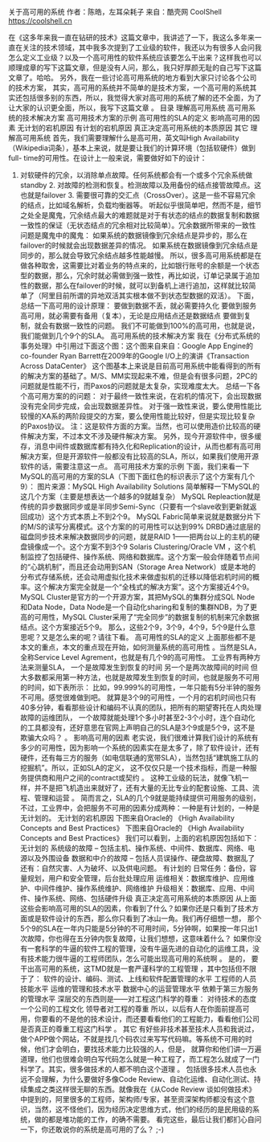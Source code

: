 关于高可用的系统
作者：陈皓，左耳朵耗子
来自：酷壳网 CoolShell https://coolshell.cn

在《这多年来我一直在钻研的技术》这篇文章中，我讲述了一下，我这么多年来一直在关注的技术领域，其中我多次提到了工业级的软件，我还以为有很多人会问我怎么定义工业级？以及一个高可用性的软件系统应该要怎么干出来？这样我也可以顺理成章的写下这篇文章，但是没有人问，那么，我只好厚颜无耻的自己写下这篇文章了。哈哈。
另外，我在一些讨论高可用系统的地方看到大家只讨论各个公司的技术方案， 其实，高可用的系统并不简单的是技术方案，一个高可用的系统其实还包括很多别的东西，所以，我觉得大家对高可用的系统了解的还不全面，为了让大家的认识更全面，所以，我写下这篇文章 。
目录
理解高可用系统 高可用系统的技术解决方案 高可用技术方案的示例 高可用性的SLA的定义 影响高可用的因素 无计划的宕机原因 有计划的宕机原因 真正决定高可用系统的本质原因 其它
理解高可用系统
首先，我们需要理解什么是高可用，英文叫High Availability（Wikipedia词条），基本上来说，就是要让我们的计算环境（包括软硬件）做到full- time的可用性。在设计上一般来说，需要做好如下的设计：
1. 对软硬件的冗余，以消除单点故障。任何系统都会有一个或多个冗余系统做standby 2. 对故障的检测和恢复。检测故障以及用备份的结点接管故障点。这也就是failover 3. 需要很可靠的交汇点（CrossOver）。这是一些不容易冗余的结点，比如域名解析，负载均衡器等。
听起似乎很简单吧，然而不是，细节之处全是魔鬼，冗余结点最大的难题就是对于有状态的结点的数据复制和数据一致性的保证（无状态结点的冗余相对比较简单）。冗余数据所带来的一致性问题是魔鬼中的魔鬼：
如果系统的数据镜像到冗余结点是异步的，那么在failover的时候就会出现数据差异的情况。
如果系统在数据镜像到冗余结点是同步的，那么就会导致冗余结点越多性能越慢。
所以，很多高可用系统都是在做各种取舍，这需要比对着业务的特点来的，比如银行账号的余额是一个状态型的数据，那么，冗余时就必需做到强一致性，再比如说，订单记录属于追加性的数据，那么在failover的时候，就可以到备机上进行追加，这样就比较简单了（阿里目前所谓的异地双活其实根本做不到状态型数据的双活）。
下面，总结一下高可用的设计原理：
要做到数据不丢，就必需要持久化 要做到服务高可用，就必需要有备用（复本），无论是应用结点还是数据结点 要做到复制，就会有数据一致性的问题。 我们不可能做到100%的高可用，也就是说，我们能做到几个9个的SLA。
高可用系统的技术解决方案
我在《分布式系统的事务处理》中引用过下面这个图：这个图来自来自：Google App Engine的 co-founder Ryan Barrett在2009年的Google I/O上的演讲《Transaction Across DataCenter》
这个图基本上来说是目前高可用系统中能看得到的所有的解决方案的基础了。M/S、MM实现起来不难，但是会有很多问题，2PC的问题就是性能不行，而Paxos的问题就是太复杂，实现难度太大。
总结一下各个高可用方案的的问题：
对于最终一致性来说，在宕机的情况下，会出现数据没有完全同步完成，会出现数据差异性。 对于强一致性来说，要么使用性能比较慢的XA系的两阶段提交的方案，要么使用性能比较好，但是实现比较复杂的Paxos协议。
注：这是软件方面的方案。当然，也可以使用造价比较高的硬件解决方案，不过本文不涉及硬件解决方案。
另外，现今开源软件中，很多缓存，消息中间件或数据库都有持久化和Replication的设计，从而也都有高可用解决方案，但是开源软件一般都没有比较高的SLA，所以，如果我们使用开源软件的话，需要注意这一点。
高可用技术方案的示例
下面，我们来看一下MySQL的高可用的方案的SLA（下图下面红色的标识表示了这个方案有几个9）：
图片来源：MySQL High Availability Solutions
简单解释一下MySQL的这几个方案（主要是想表达一个越多的9就越复杂）
MySQL Repleaction就是传统的异步数据同步或是半同步Semi-Sync（只要有一个slave收到更新就返回成功）这个方式本质上不到2个9。 MySQL Fabric简单来说就是数据分片下的M/S的读写分离模式。这个方案的的可用性可以达到99% DRBD通过底层的磁盘同步技术来解决数据同步的问题，就是RAID 1——把两台以上的主机的硬盘镜像成一个。这个方案不到3个9 Solaris Clustering/Oracle VM ，这个机制监控了包括硬件、操作系统、网络和数据库。这个方案一般会伴随着节点间的“心跳机制”，而且还会动用到SAN（Storage Area Network）或是本地的分布式存储系统，还会动用虚拟化技术来做虚拟机的迁移以降低宕机时间的概率。这个解决方案完全就是一个“全栈式的解决方案”。这个方案接近4个9。 MySQL Cluster是官方的一个开源方案，其把MySQL的集群分成SQL Node 和Data Node，Data Node是一个自动化sharing和复制的集群NDB，为了更高的可用性，MySQL Cluster采用了“完全同步”的数据复制的机制来冗余数据结点。这个方案接近5个9。
那么，这些2个9，3个9，4个9，5个9是什么意思呢？又是怎么来的呢？请往下看。
高可用性的SLA的定义
上面那些都不是本文的重点，本文的重点现在开始，如何测量系统的高可用性 。当然是SLA，全称Service Level Agrement，也就是有几个9的高可用性。
工业界有两种方法来测量SLA，
一个是故障发生到恢复的时间 另一个是两次故障间的时间
但大多数都采用第一种方法，也就是故障发生到恢复的时间，也就是服务不可用的时间，如下表所示：
比如，99.999%的可用性，一年只能有5分半钟的服务不可用。感觉很难做到吧。
就算是3个9的可用性，一个月的宕机时间也只有40多分钟，看看那些设计和编码不认真的团队，把所有的期望寄托在人肉处理故障的运维团队， 一个故障就能处理1个多小时甚至2-3个小时，连个自动化的工具都没有，还好意思在官网上声明自己的SLA是3个9或是5个9，这不是欺骗大众吗？ 。
影响高可用的因素
老实说，我们很难计算我们设计的系统有多少的可用性，因为影响一个系统的因素实在是太多了，除了软件设计，还有硬件，还有每三方的服务（如电信联通的宽带SLA），当然包括“建筑施工队的挖掘机”。所以，正如SLA的定义， 这不仅仅只是一个技术指标，而是一种服务提供商和用户之间的contract或契约 。 这种工业级的玩法，就像飞机一样，并不是把飞机造出来就好了，还有大量的无比专业的配套设施、工具、流程、管理和运营 。
简而言之，SLA的几个9就是能持续提供可用服务的级别，不过，工业界中，会把服务不可用的因素分成两种：一种是有计划的，一种是无计划的。
无计划的宕机原因
下图来自Oracle的 《High Availability Concepts and Best Practices》
下图来自Oracle的 《High Availability Concepts and Best Practices》
我们可以看到，上面的宕机原因包括如下：
无计划的
系统级的故障 – 包括主机、操作系统、中间件、数据库、网络、电源以及外围设备 数据和中介的故障 – 包括人员误操作、硬盘故障、数据乱了 还有：自然灾害、人为破坏、以及供电问题。
有计划的
日常任务：备份，容量规划，用户和安全管理，后台批处理应用 运维相关：数据库维护、应用维护、中间件维护、操作系统维护、网络维护 升级相关：数据库、应用、中间件、操作系统、网络、包括硬件升级
真正决定高可用系统的本质原因
从上面这些会影响高可用的SLA的因素，你看到了什么？如果你还是只看到了技术方面或是软件设计的东西，那么你只看到了冰山一角。我们再仔细想一想， 那个5个9的SLA在一年内只能是5分钟的不可用时间，5分钟啊，如果按一年只出1次故障，你也得在五分钟内恢复故障，让我们想想，这意味着什么？
如果你没有一套科学的牛逼的软件工程的管理，没有牛逼先进的自动化的运维工具，没有技术能力很牛逼的工程师团队，怎么可能出现高可用的系统啊 。
是的， 要干出高可用的系统，这TMD就是一套严谨科学的工程管理 ，其中包括但不限于了：
软件的设计、编码、测试、上线和软件配置管理的水平 工程师的人员技能水平 运维的管理和技术水平 数据中心的运营管理水平 依赖于第三方服务的管理水平
深层交的东西则是——对工程这门科学的尊重：
对待技术的态度 一个公司的工程文化 领导者对工程的尊重
所以，以后有人在你面前提高可用，你要看的不是他的技术设计，而还要看看他们的工程能力，看看他们公司是否真正的尊重工程这门科学 。
其它
有好些非技术甚至技术人员和我说过，做个APP做个网站，不就是找几个码农过来写写代码嘛。等系统不可用的时候，他们才会明白，要找技术能力比较强的人，但是， 就算你和他们讲一万遍道理，他们也很难会明白写代码怎么就是一种工程了，而工程怎么就成了一门科学了。其实，很多做技术的人都不明白这个道理 。
包括很多技术人员也永远不会理解，为什么要做好多像Code Review、自动化运维、自动化测试、持续集成之类这样很无聊的东西。就像我在《从Code Review 谈如何做技术》中提到的，阿里很多的工程师，架构师/专家，甚至资深架构师都没有这个意识，当然，这不怪他们，因为经历决定思维方式，他们的经历的是民用级的系统，做的都是堆功能的工作，的确不需要。
看完这些，最后让我们都扪心自问一下，你还敢说你的系统是高可用的了么？ ;-)